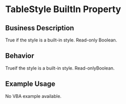 # TableStyle BuiltIn Property

## Business Description
True if the style is a built-in style. Read-only Boolean.

## Behavior
Trueif the style is a built-in style. Read-onlyBoolean.

## Example Usage
No VBA example available.